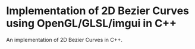 # Implementation of 2D Bezier Curves using OpenGL/GLSL/imgui in C++
An implementation of 2D Bezier Curves in C++.
